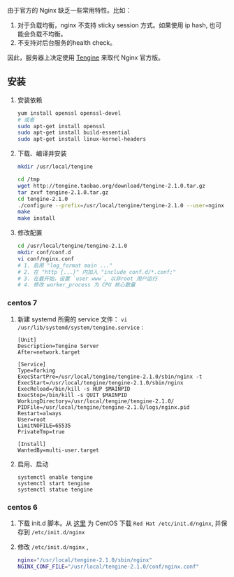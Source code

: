 
由于官方的 Nginx 缺乏一些常用特性。比如：

1. 对于负载均衡，nginx 不支持 sticky session 方式。如果使用 ip hash, 也可能会负载不均衡。
1. 不支持对后台服务的health check。

因此，服务器上决定使用 [Tengine](http://tengine.taobao.org/) 来取代 Nginx 官方版。

## 安装

1. 安装依赖

    ```sh
    yum install openssl openssl-devel
    # 或者
    sudo apt-get install openssl
    sudo apt-get install build-essential
    sudo apt-get install linux-kernel-headers
    ```

1. 下载、编译并安装
    
    ```sh
    mkdir /usr/local/tengine
    
    cd /tmp
    wget http://tengine.taobao.org/download/tengine-2.1.0.tar.gz
    tar zxvf tengine-2.1.0.tar.gz
    cd tengine-2.1.0
    ./configure --prefix=/usr/local/tengine/tengine-2.1.0 --user=nginx
    make
    make install
    ```

1. 修改配置

    ```sh
    cd /usr/local/tengine/tengine-2.1.0
    mkdir conf/conf.d
    vi conf/nginx.conf
    # 1. 启用 "log_format main ..."
    # 2. 在 "http {...}" 内加入 "include conf.d/*.conf;"
    # 3. 在最开始，设置 `user www`, 以非root 用户运行
    # 4. 修改 worker_process 为 CPU 核心数量
    ```

### centos 7

1. 新建 systemd 所需的 service 文件： `vi /usr/lib/systemd/system/tengine.service` :

    ```
    [Unit]
    Description=Tengine Server
    After=network.target

    [Service]
    Type=forking
    ExecStartPre=/usr/local/tengine/tengine-2.1.0/sbin/nginx -t
    ExecStart=/usr/local/tengine/tengine-2.1.0/sbin/nginx
    ExecReload=/bin/kill -s HUP $MAINPID
    ExecStop=/bin/kill -s QUIT $MAINPID
    WorkingDirectory=/usr/local/tengine/tengine-2.1.0/
    PIDFile=/usr/local/tengine/tengine-2.1.0/logs/nginx.pid
    Restart=always
    User=root
    LimitNOFILE=65535
    PrivateTmp=true

    [Install]
    WantedBy=multi-user.target
    ```

1.  启用、启动

    ```    
    systemctl enable tengine
    systemctl start tengine
    systemctl statue tengine
    ```

### centos 6

1. 下载 init.d 脚本。从 [这里](http://wiki.nginx.org/InitScripts) 为 CentOS 下载 `Red Hat /etc/init.d/nginx`, 并保存到 `/etc/init.d/nginx`

1.  修改  `/etc/init.d/nginx` ,

    ```sh
    nginx="/usr/local/tengine-2.1.0/sbin/nginx"
    NGINX_CONF_FILE="/usr/local/tengine-2.1.0/conf/nginx.conf"
    ```	